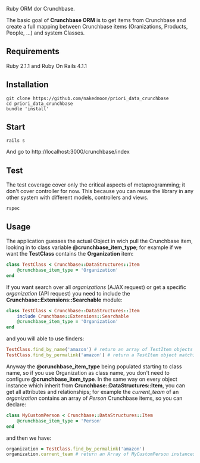 Ruby ORM dor Crunchbase.

The basic goal of **Crunchbase ORM** is to get items from Crunchbase and create a full mapping between Crunchbase items 
(Oranizations, Products, People, ...) and system Classes.

## Requirements
Ruby 2.1.1 and Ruby On Rails 4.1.1

## Installation

```console
git clone https://github.com/nakedmoon/priori_data_crunchbase
cd priori_data_crunchbase
bundle 'install'
```

## Start
```console
rails s
```
And go to http://localhost:3000/crunchbase/index


## Test
The test coverage cover only the critical aspects of metaprogramming; it don't cover controller for now.
This because you can reuse the library in any other system with different models, controllers and views.

```console
rspec
```

## Usage
The application guesses the actual Object in wich pull the Crunchbase item, looking in to class 
variable **@crunchbase_item_type**; for example if we want the **TestClass** contains the **Organization** item:


```ruby                                                                                     
class TestClass < Crunchbase::DataStructures::Item
    @crunchbase_item_type = 'Organization'
end
```
 
 If you want search over all *organizations* (AJAX request) or get a specific *organization* (API request) you
 need to include the **Crunchbase::Extensions::Searchable** module:

```ruby                                                                                     
class TestClass < Crunchbase::DataStructures::Item
    include Crunchbase::Extensions::Searchable
    @crunchbase_item_type = 'Organization'
end
```
 and you will able to use finders:

```ruby
TestClass.find_by_name('amazon') # return an array of TestItem objects
TestClass.find_by_permalink('amazon') # return a TestItem object matching 'amazon' prmalink
```


 Anyway the **@crunchbase_item_type** being populated starting to class name, so if you use Organization as 
 class name, you don't need to configure **@crunchbase_item_type**. 
 In the same way on every object instance which inherit from **Crunchbase::DataStructures::Item**, you can 
 get all attributes and relationships; for example the *current_team* of an *organization* contains an array 
 of *Person* Crunchbase items, so you can declare:
 
```ruby                                                                                     
class MyCustomPerson < Crunchbase::DataStructures::Item
    @crunchbase_item_type = 'Person'
end 
```
 and then we have:
 
```ruby                                                                                     
organization = TestClass.find_by_permalink('amazon')
organization.current_team # return an Array of MyCustomPerson instances
```



 


 
 

 
 
 
 
 
 
 
 
 